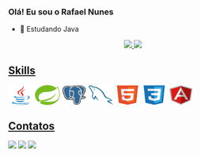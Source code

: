 ### Olá! Eu sou o Rafael Nunes

<!--
**rafaelnunes34/rafaelnunes34** is a ✨ _special_ ✨ repository because its `README.md` (this file) appears on your GitHub profile.

Here are some ideas to get you started:

- 🔭 I’m currently working on ... -->
- 🌱 Estudando Java

<div align="center">
  <a href="https://github.com/rafaelnunes34">
  <img height="150em" src="https://github-readme-stats.vercel.app/api?username=rafaelnunes34&show_icons=true&theme=dark&include_all_commits=true&count_private=true">
  <img height="150em" src="https://github-readme-stats.vercel.app/api/top-langs/?username=rafaelnunes34&layout=compact&langs_count=7&theme=dark">
</div>

## Skills
  
<div style="display: inline-block">
  <img align="center" height="40" width="50" src="https://raw.githubusercontent.com/devicons/devicon/master/icons/java/java-original.svg" alt="Rafael-java">
  <img align="center" height="40" width="50" src="https://raw.githubusercontent.com/devicons/devicon/master/icons/spring/spring-original.svg" alt="Rafael-spring">
  <img align="center" height="40" width="50" src="https://raw.githubusercontent.com/devicons/devicon/master/icons/postgresql/postgresql-original.svg" alt="Rafael-postgres">
  <img align="center" height="40" width="50" src="https://raw.githubusercontent.com/devicons/devicon/master/icons/mysql/mysql-original.svg" alt="Rafael-mysql">
  <img align="center" height="40" width="50" src="https://raw.githubusercontent.com/devicons/devicon/master/icons/html5/html5-original.svg" alt="Rafael-html">
  <img align="center" height="40" width="50" src="https://raw.githubusercontent.com/devicons/devicon/master/icons/css3/css3-original.svg" alt="Rafael-css">
  <img align="center" height="40" width="50" src="https://raw.githubusercontent.com/devicons/devicon/master/icons/angularjs/angularjs-original.svg" alt="Rafael-angular">
 </div>

 ## Contatos
  
 <div>
  <a href="https://www.linkedin.com/in/rafael-nunes-oliveira/" target="_blank"><img src="https://img.shields.io/badge/LinkedIn-0077B5?style=for-the-badge&logo=linkedin&logoColor=white" target="_blank"></a>
  <a href= "mailto:rafael.nunes34@gmail.com"><img src="https://img.shields.io/badge/Gmail-D14836?style=for-the-badge&logo=gmail&logoColor=white"></a>
  <a href= "https://api.whatsapp.com/send?phone=5521974315563"><img src="https://img.shields.io/badge/WhatsApp-25D366?style=for-the-badge&logo=whatsapp&logoColor=white"></a>
 </div>
